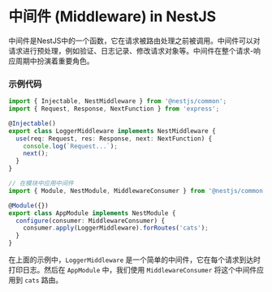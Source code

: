 # 中间件 (Middleware) in NestJS

中间件是NestJS中的一个函数，它在请求被路由处理之前被调用。中间件可以对请求进行预处理，例如验证、日志记录、修改请求对象等。中间件在整个请求-响应周期中扮演着重要角色。

### 示例代码

```typescript
import { Injectable, NestMiddleware } from '@nestjs/common';
import { Request, Response, NextFunction } from 'express';

@Injectable()
export class LoggerMiddleware implements NestMiddleware {
  use(req: Request, res: Response, next: NextFunction) {
    console.log(`Request...`);
    next();
  }
}

// 在模块中应用中间件
import { Module, NestModule, MiddlewareConsumer } from '@nestjs/common';

@Module({})
export class AppModule implements NestModule {
  configure(consumer: MiddlewareConsumer) {
    consumer.apply(LoggerMiddleware).forRoutes('cats');
  }
}
```

在上面的示例中，`LoggerMiddleware` 是一个简单的中间件，它在每个请求到达时打印日志。然后在 `AppModule` 中，我们使用 `MiddlewareConsumer` 将这个中间件应用到 `cats` 路由。
